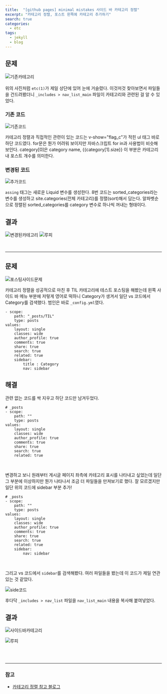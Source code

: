 ```yaml
---
title:  "[github pages] minimal mistakes 사이드 바 카테고리 정렬"
excerpt: "카테고리 정렬, 포스트 왼쪽에 카테고리 추가하기"
search: true
categories: 
  - etc
tags: 
  - jekyll
  - blog
---
```


## 문제
![기존카테고리](https://user-images.githubusercontent.com/70805241/113517671-653fc380-95bc-11eb-838e-ab11fcd569b0.png) <br><br>
위의 사진처럼 `etc(1)`가 제일 상단에 있어 눈에 거슬렸다. 이것저것 찾아보면서 파일들을 건드려봤더니 `_includes > nav_list_main` 파일이 카테고리와 관련된 걸 알 수 있었다.


### 기존 코드
![기존코드](https://user-images.githubusercontent.com/70805241/113518401-12b4d600-95c1-11eb-9820-3dfda2f9a0b4.png)


카테고리 정렬과 직접적인 관련이 있는 코드는 v-show="flag_c"가 적힌 ul 태그 바로 하단 코드였다. for문은 뭔가 어려워 보이지만 자바스크립트 for in과 사용법이 비슷해 보인다. category[0]은 category name, {{category[1].size}} 이 부분은 카테고리 내 포스트 개수를 의미한다.


### 변경된 코드
![추가코드](https://user-images.githubusercontent.com/70805241/113518466-7dfea800-95c1-11eb-84da-f175dc89f3fb.png)

`assing` 태그는 새로운 Liquid 변수를 생성한다. 8번 코드는 sorted_categories라는 변수를 생성하고 site.categories(전체 카테고리)를 정렬(sort)해서 담는다. 알파벳순으로 정렬된 sorted_categories를 category 변수로 하나씩 꺼내는 형태이다.


## 결과
![변경된카테고리](https://user-images.githubusercontent.com/70805241/113518604-50662e80-95c2-11eb-9310-b63748079bb4.png)  ![루피](https://user-images.githubusercontent.com/70805241/113518653-9e7b3200-95c2-11eb-9f1a-b7184fb17830.png)

<br>

-------------------------------


## 문제
![포스팅사이드문제](https://user-images.githubusercontent.com/70805241/113518705-f5810700-95c2-11eb-9fff-a34242d8589d.png) 

카테고리 정렬을 성공적으로 마친 후 TIL 카테고리에 테스트 포스팅을 해봤는데 왼쪽 사이드 바 메뉴 부분에 저렇게 영어로 떡하니 Category가 생겨서 일단 vs 코드에서 Category를 검색했다. 범인은 바로 `_config.yml`였다.

```
- scope:
    path: "_posts/TIL"
    type: posts
values:
    layout: single
    classes: wide
    author_profile: true
    comments: true
    share: true
    search: true
    related: true
    sidebar:
        title : Category
        nav: sidebar
```


## 해결

관련 없는 코드를 싹 지우고 하단 코드만 남겨두었다.

```
# _posts
- scope:
    path: ""
    type: posts
values:
    layout: single
    classes: wide
    author_profile: true
    comments: true
    share: true
    search: true
    related: true
```

<br>

변경하고 보니 원래부터 게시글 페이지 좌측에 카테고리 표시를 나타내고 싶었는데 일단 그 부분에 이상하지만 뭔가 나타나서 조금 더 파일들을 만져보기로 했다. 잘 모르겠지만 일단 위의 코드에 sidebar 부분 추가!

```
# _posts
- scope:
    path: ""
    type: posts
values:
    layout: single
    classes: wide
    author_profile: true
    comments: true
    share: true
    search: true
    related: true
    sidebar:
        nav: sidebar
```

<br>

그리고 vs 코드에서 `sidebar`를 검색해봤다. 여러 파일들을 봤는데 이 코드가 제일 연관 있는 것 같았다. <br>

![side코드](https://user-images.githubusercontent.com/70805241/113519028-cc617600-95c4-11eb-8daf-0c2ff4ab35ff.png) <br>


후다닥 `_includes > nav_list` 파일을 `nav_list_main` 내용을 복사해 붙여넣었다.


## 결과

![사이드바카테고리](https://user-images.githubusercontent.com/70805241/113519111-2a8e5900-95c5-11eb-8e17-cd90a027fe06.png)

![루피](https://user-images.githubusercontent.com/70805241/113518653-9e7b3200-95c2-11eb-9f1a-b7184fb17830.png)


<br><br>

----------------------

### 참고
- [카테고리 정렬 참고 블로그](https://eastglow.github.io/%EA%B8%B0%ED%83%80/2018/07/05/Jekyll-posts-%ED%8E%98%EC%9D%B4%EC%A7%80%EC%9D%98-categories-%EC%A0%95%EB%A0%AC-%EC%88%9C%EC%84%9C-%EB%B0%94%EA%BE%B8%EA%B8%B0.html)